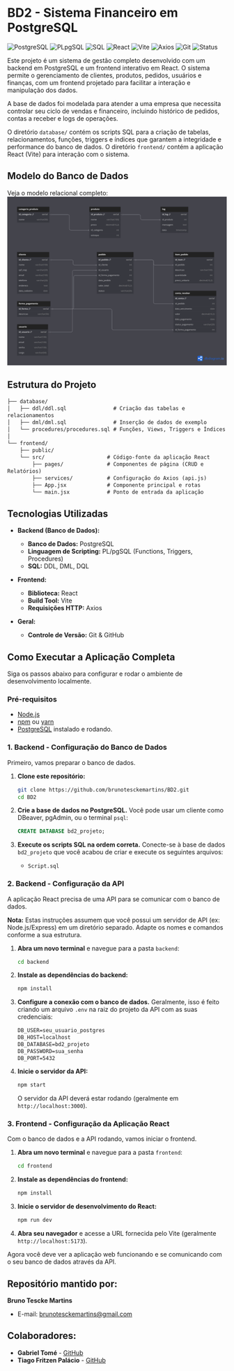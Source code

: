 # BD2 - Sistema Financeiro em PostgreSQL

![PostgreSQL](https://img.shields.io/badge/Banco%20de%20Dados-PostgreSQL-blue?logo=postgresql)
![PLpgSQL](https://img.shields.io/badge/Scripting-PL%2FpgSQL-lightgrey)
![SQL](https://img.shields.io/badge/SQL-DDL%20%7C%20DML%20%7C%20DQL-yellow)
![React](https://img.shields.io/badge/Frontend-React-blue?logo=react)
![Vite](https://img.shields.io/badge/Build-Vite-purple?logo=vite)
![Axios](https://img.shields.io/badge/HTTP-Axios-ff69b4)
![Git](https://img.shields.io/badge/VersionControl-Git%20%26%20GitHub-black?logo=git)
![Status](https://img.shields.io/badge/Project-Completed-brightgreen)

Este projeto é um sistema de gestão completo desenvolvido com um backend em PostgreSQL e um frontend interativo em React. O sistema permite o gerenciamento de clientes, produtos, pedidos, usuários e finanças, com um frontend projetado para facilitar a interação e manipulação dos dados.

A base de dados foi modelada para atender a uma empresa que necessita controlar seu ciclo de vendas e financeiro, incluindo histórico de pedidos, contas a receber e logs de operações.

O diretório `database/` contém os scripts SQL para a criação de tabelas, relacionamentos, funções, triggers e índices que garantem a integridade e performance do banco de dados. O diretório `frontend/` contém a aplicação React (Vite) para interação com o sistema.

## Modelo do Banco de Dados

Veja o modelo relacional completo: ![Modelo](https://github.com/brunotesckemartins/BD2/blob/main/Modelo.png)

## Estrutura do Projeto

```text
├── database/
│   ├── ddl/ddl.sql               # Criação das tabelas e relacionamentos
│   ├── dml/dml.sql               # Inserção de dados de exemplo
│   └── procedures/procedures.sql # Funções, Views, Triggers e Índices
│
└── frontend/
    ├── public/
    └── src/                    # Código-fonte da aplicação React
        ├── pages/              # Componentes de página (CRUD e Relatórios)
        ├── services/           # Configuração do Axios (api.js)
        ├── App.jsx             # Componente principal e rotas
        └── main.jsx            # Ponto de entrada da aplicação
```

## Tecnologias Utilizadas

*   **Backend (Banco de Dados):**
    *   **Banco de Dados:** PostgreSQL
    *   **Linguagem de Scripting:** PL/pgSQL (Functions, Triggers, Procedures)
    *   **SQL:** DDL, DML, DQL

*   **Frontend:**
    *   **Biblioteca:** React
    *   **Build Tool:** Vite
    *   **Requisições HTTP:** Axios

*   **Geral:**
    *   **Controle de Versão:** Git & GitHub

## Como Executar a Aplicação Completa

Siga os passos abaixo para configurar e rodar o ambiente de desenvolvimento localmente.

### Pré-requisitos

*   [Node.js](https://nodejs.org/)
*   [npm](https://www.npmjs.com/) ou [yarn](https://yarnpkg.com/)
*   [PostgreSQL](https://www.postgresql.org/download/) instalado e rodando.

### 1. Backend - Configuração do Banco de Dados

Primeiro, vamos preparar o banco de dados.

1.  **Clone este repositório:**
    ```bash
    git clone https://github.com/brunotesckemartins/BD2.git
    cd BD2
    ```
2.  **Crie a base de dados no PostgreSQL.** Você pode usar um cliente como DBeaver, pgAdmin, ou o terminal `psql`:
    ```sql
    CREATE DATABASE bd2_projeto;
    ```
3.  **Execute os scripts SQL na ordem correta.** Conecte-se à base de dados `bd2_projeto` que você acabou de criar e execute os seguintes arquivos:

    * `Script.sql`

### 2. Backend - Configuração da API

A aplicação React precisa de uma API para se comunicar com o banco de dados.

**Nota:** Estas instruções assumem que você possui um servidor de API (ex: Node.js/Express) em um diretório separado. Adapte os nomes e comandos conforme a sua estrutura.

1.  **Abra um novo terminal** e navegue para a pasta `backend`:
    ```bash
    cd backend
    ```
2.  **Instale as dependências do backend:**
    ```bash
    npm install
    ```
3.  **Configure a conexão com o banco de dados.** Geralmente, isso é feito criando um arquivo `.env` na raiz do projeto da API com as suas credenciais:
    ```env
    DB_USER=seu_usuario_postgres
    DB_HOST=localhost
    DB_DATABASE=bd2_projeto
    DB_PASSWORD=sua_senha
    DB_PORT=5432
    ```
4.  **Inicie o servidor da API:**
    ```bash
    npm start
    ```
    O servidor da API deverá estar rodando (geralmente em `http://localhost:3000`).

### 3. Frontend - Configuração da Aplicação React

Com o banco de dados e a API rodando, vamos iniciar o frontend.

1.  **Abra um novo terminal** e navegue para a pasta `frontend`:
    ```bash
    cd frontend
    ```
2.  **Instale as dependências do frontend:**
    ```bash
    npm install
    ```
3.  **Inicie o servidor de desenvolvimento do React:**
    ```bash
    npm run dev
    ```
4.  **Abra seu navegador** e acesse a URL fornecida pelo Vite (geralmente `http://localhost:5173`).

Agora você deve ver a aplicação web funcionando e se comunicando com o seu banco de dados através da API.

## Repositório mantido por:

**Bruno Tescke Martins**
*   E-mail: brunotesckemartins@gmail.com

## Colaboradores:

*   **Gabriel Tomé** - [GitHub](https://github.com/GabrielTME)
*   **Tiago Fritzen Palácio** - [GitHub](https://github.com/TiagoPalacio)
